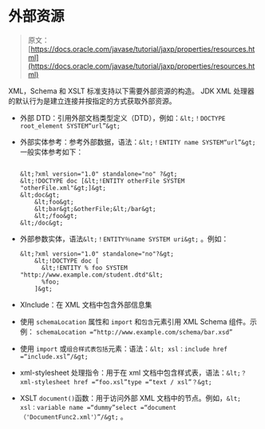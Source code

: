 # 外部资源

> 原文： [https://docs.oracle.com/javase/tutorial/jaxp/properties/resources.html](https://docs.oracle.com/javase/tutorial/jaxp/properties/resources.html)

XML，Schema 和 XSLT 标准支持以下需要外部资源的构造。 JDK XML 处理器的默认行为是建立连接并按指定的方式获取外部资源。

*   外部 DTD：引用外部文档类型定义（DTD），例如：`&lt;！DOCTYPE root_element SYSTEM“url”&gt;`
*   外部实体参考：参考外部数据，语法：`&lt;！ENTITY name SYSTEM“url”&gt;`
    一般实体参考如下：

    ```

    &lt;?xml version="1.0" standalone="no" ?&gt;
    &lt;!DOCTYPE doc [&lt;!ENTITY otherFile SYSTEM "otherFile.xml"&gt;]&gt;
    &lt;doc&gt;
        &lt;foo&gt;
        &lt;bar&gt;&otherFile;&lt;/bar&gt;
        &lt;/foo&gt;
    &lt;/doc&gt;

    ```

*   外部参数实体，语法`&lt;！ENTITY％name SYSTEM uri&gt;` 。例如：

    ```
    &lt;?xml version="1.0" standalone="no"?&gt;
        &lt;!DOCTYPE doc [
          &lt;!ENTITY % foo SYSTEM "http://www.example.com/student.dtd"&lt;
          %foo;
        ]&gt;

    ```

*   XInclude：在 XML 文档中包含外部信息集
*   使用 `schemaLocation` 属性和 `import` 和`包含`元素引用 XML Schema 组件。示例： `schemaLocation =“http://www.example.com/schema/bar.xsd”`
*   使用 `import` 或`组合样式表包括`元素：语法：`&lt; xsl：include href =“include.xsl”/&gt;`
*   xml-stylesheet 处理指令：用于在 xml 文档中包含样式表，语法：`&lt;？xml-stylesheet href =“foo.xsl”type =“text / xsl”？&gt;`
*   XSLT `document()`函数：用于访问外部 XML 文档中的节点。例如，`&lt; xsl：variable name =“dummy”select =“document（'DocumentFunc2.xml'）”/&gt;` 。